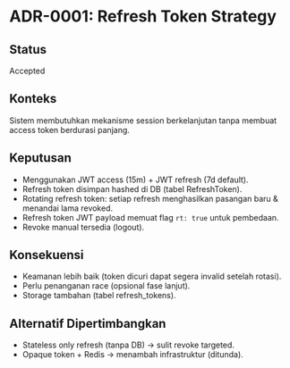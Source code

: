 # ADR-0001: Refresh Token Strategy

## Status
Accepted

## Konteks
Sistem membutuhkan mekanisme session berkelanjutan tanpa membuat access token berdurasi panjang.

## Keputusan
- Menggunakan JWT access (15m) + JWT refresh (7d default).
- Refresh token disimpan hashed di DB (tabel RefreshToken).
- Rotating refresh token: setiap refresh menghasilkan pasangan baru & menandai lama revoked.
- Refresh token JWT payload memuat flag `rt: true` untuk pembedaan.
- Revoke manual tersedia (logout).

## Konsekuensi
+ Keamanan lebih baik (token dicuri dapat segera invalid setelah rotasi).
+ Perlu penanganan race (opsional fase lanjut).
+ Storage tambahan (tabel refresh_tokens).

## Alternatif Dipertimbangkan
- Stateless only refresh (tanpa DB) -> sulit revoke targeted.
- Opaque token + Redis -> menambah infrastruktur (ditunda).